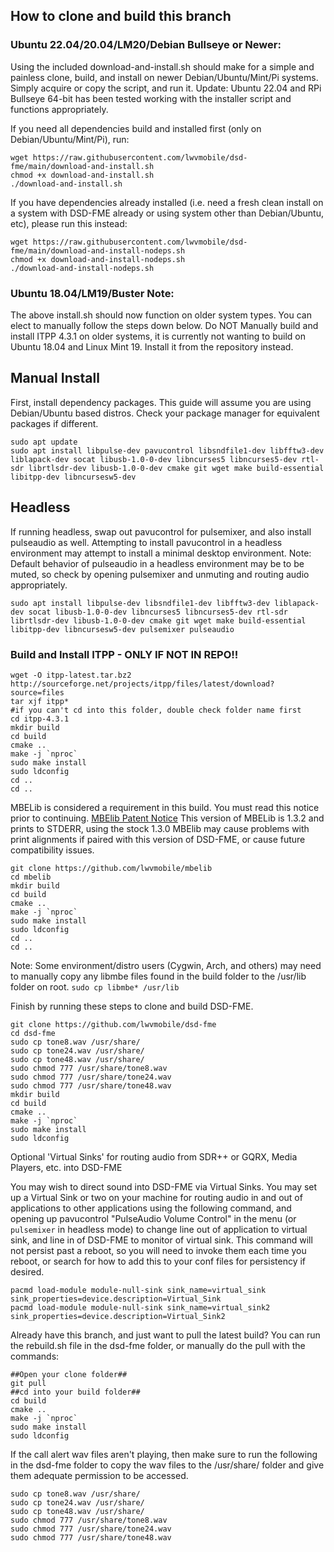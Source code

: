 ## How to clone and build this branch

### Ubuntu 22.04/20.04/LM20/Debian Bullseye or Newer:

Using the included download-and-install.sh should make for a simple and painless clone, build, and install on newer Debian/Ubuntu/Mint/Pi systems. Simply acquire or copy the script, and run it. Update: Ubuntu 22.04 and RPi Bullseye 64-bit has been tested working with the installer script and functions appropriately.

If you need all dependencies build and installed first (only on Debian/Ubuntu/Mint/Pi), run:

```
wget https://raw.githubusercontent.com/lwvmobile/dsd-fme/main/download-and-install.sh
chmod +x download-and-install.sh
./download-and-install.sh
```

If you have dependencies already installed (i.e. need a fresh clean install on a system with DSD-FME already or using system other than Debian/Ubuntu, etc), please run this instead:

```
wget https://raw.githubusercontent.com/lwvmobile/dsd-fme/main/download-and-install-nodeps.sh
chmod +x download-and-install-nodeps.sh
./download-and-install-nodeps.sh
```

### Ubuntu 18.04/LM19/Buster Note:
The above install.sh should now function on older system types. You can elect to manually follow the steps down below. Do NOT Manually build and install ITPP 4.3.1 on older systems, it is currently not wanting to build on Ubuntu 18.04 and Linux Mint 19. Install it from the repository instead.

## Manual Install

First, install dependency packages. This guide will assume you are using Debian/Ubuntu based distros. Check your package manager for equivalent packages if different.

```
sudo apt update
sudo apt install libpulse-dev pavucontrol libsndfile1-dev libfftw3-dev liblapack-dev socat libusb-1.0-0-dev libncurses5 libncurses5-dev rtl-sdr librtlsdr-dev libusb-1.0-0-dev cmake git wget make build-essential libitpp-dev libncursesw5-dev
```
## Headless

If running headless, swap out pavucontrol for pulsemixer, and also install pulseaudio as well. Attempting to install pavucontrol in a headless environment may attempt to install a minimal desktop environment. Note: Default behavior of pulseaudio in a headless environment may be to be muted, so check by opening pulsemixer and unmuting and routing audio appropriately.

```
sudo apt install libpulse-dev libsndfile1-dev libfftw3-dev liblapack-dev socat libusb-1.0-0-dev libncurses5 libncurses5-dev rtl-sdr librtlsdr-dev libusb-1.0-0-dev cmake git wget make build-essential libitpp-dev libncursesw5-dev pulsemixer pulseaudio
```

### Build and Install ITPP - ONLY IF NOT IN REPO!!

```
wget -O itpp-latest.tar.bz2 http://sourceforge.net/projects/itpp/files/latest/download?source=files
tar xjf itpp*
#if you can't cd into this folder, double check folder name first
cd itpp-4.3.1
mkdir build
cd build
cmake ..
make -j `nproc`
sudo make install
sudo ldconfig
cd ..
cd ..
```

MBELib is considered a requirement in this build. You must read this notice prior to continuing. [MBElib Patent Notice](https://github.com/lwvmobile/mbelib#readme "MBElib Patent Notice") This version of MBELib is 1.3.2 and prints to STDERR, using the stock 1.3.0 MBElib may cause problems with print alignments if paired with this version of DSD-FME, or cause future compatibility issues.

```
git clone https://github.com/lwvmobile/mbelib
cd mbelib
mkdir build
cd build
cmake ..
make -j `nproc`
sudo make install
sudo ldconfig
cd ..
cd ..
```

Note: Some environment/distro users (Cygwin, Arch, and others) may need to manually copy any libmbe files found in the build folder to the /usr/lib folder on root.
`sudo cp libmbe* /usr/lib`

Finish by running these steps to clone and build DSD-FME.

```
git clone https://github.com/lwvmobile/dsd-fme
cd dsd-fme
sudo cp tone8.wav /usr/share/
sudo cp tone24.wav /usr/share/
sudo cp tone48.wav /usr/share/
sudo chmod 777 /usr/share/tone8.wav
sudo chmod 777 /usr/share/tone24.wav
sudo chmod 777 /usr/share/tone48.wav
mkdir build
cd build
cmake ..
make -j `nproc`
sudo make install
sudo ldconfig

```
Optional 'Virtual Sinks' for routing audio from SDR++ or GQRX, Media Players, etc. into DSD-FME

You may wish to direct sound into DSD-FME via Virtual Sinks. You may set up a Virtual Sink or two on your machine for routing audio in and out of applications to other applications using the following command, and opening up pavucontrol "PulseAudio Volume Control" in the menu (or `pulsemixer` in headless mode) to change line out of application to virtual sink, and line in of DSD-FME to monitor of virtual sink. This command will not persist past a reboot, so you will need to invoke them each time you reboot, or search for how to add this to your conf files for persistency if desired.

```
pacmd load-module module-null-sink sink_name=virtual_sink  sink_properties=device.description=Virtual_Sink
pacmd load-module module-null-sink sink_name=virtual_sink2  sink_properties=device.description=Virtual_Sink2
```

Already have this branch, and just want to pull the latest build? You can run the rebuild.sh file in the dsd-fme folder, or manually do the pull with the commands:

```
##Open your clone folder##
git pull
##cd into your build folder##
cd build
cmake ..
make -j `nproc`
sudo make install
sudo ldconfig
```

If the call alert wav files aren't playing, then make sure to run the following in the dsd-fme folder to copy the wav files to the /usr/share/ folder and give them adequate permission to be accessed.

```
sudo cp tone8.wav /usr/share/
sudo cp tone24.wav /usr/share/
sudo cp tone48.wav /usr/share/
sudo chmod 777 /usr/share/tone8.wav
sudo chmod 777 /usr/share/tone24.wav
sudo chmod 777 /usr/share/tone48.wav
```